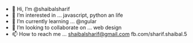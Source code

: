 - 👋 Hi, I’m @shaibalsharif
- 👀 I’m interested in ... javascript, python an life
- 🌱 I’m currently learning ... @ngular 
- 💞️ I’m looking to collaborate on ...  web design
- 📫 How to reach me ... shaibalsharif@gmail.com
                          fb.com/sharif.shaibal.5

<!---
shaibalsharif/shaibalsharif is a ✨ special ✨ repository because its `README.md` (this file) appears on your GitHub profile.
You can click the Preview link to take a look at your changes.
--->
